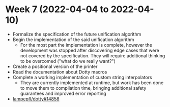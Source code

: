 Week 7 (2022-04-04 to 2022-04-10)
===

* Formalize the specification of the future unification algorithm
* Begin the implementation of the said unification algorithm
  * For the most part the implementation is complete, however the development was
    stopped after discovering edge cases that were not covered by the specification.
    They will require additional thinking to be overcomed ("what do we really want?")
* Create a positional version of the printer
* Read the documentation about Dotty macros
* Complete a working implementation of custom string interpolators
  * They are currently implemented at runtime, but work has been done to move them
    to compilation time, bringing additional safety guarantees and improved error
    reporting
* [lampepfl/dotty#14858](https://github.com/lampepfl/dotty/issues/14858)
